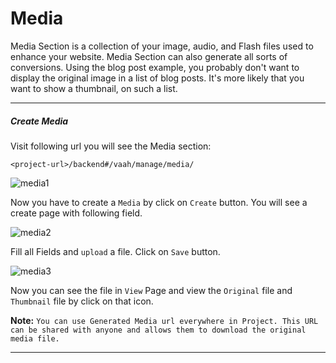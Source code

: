 # Media

Media Section is a collection of your image, audio, and Flash files used to enhance your website. Media Section can also generate all sorts of conversions. Using the blog post example, you probably don't want to display the original image in a list of blog posts. It's more likely that you want to show a thumbnail, on such a list.

------



##### Create Media

Visit following url you will see the Media section:

```
<project-url>/backend#/vaah/manage/media/
```

<img :src="$withBase('/images/media-1.png')" alt="media1">


Now you have to create a `Media` by click on `Create` button. You will see a create page with following field.

<img :src="$withBase('/images/media-2.png')" alt="media2">

Fill all Fields and `upload` a file. Click on `Save` button.

<img :src="$withBase('/images/media-3.png')" alt="media3">

Now you can see the file in `View` Page and view the `Original` file and `Thumbnail` file by click on that icon.

**Note:** `You can use Generated Media url everywhere in Project. This URL can be shared with anyone and allows them to download the original media file.`

------


